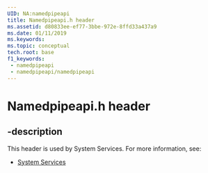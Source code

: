 ```yaml
---
UID: NA:namedpipeapi
title: Namedpipeapi.h header
ms.assetid: d80833ee-ef77-3bbe-972e-8ffd33a437a9
ms.date: 01/11/2019
ms.keywords: 
ms.topic: conceptual
tech.root: base
f1_keywords:
 - namedpipeapi
 - namedpipeapi/namedpipeapi
---
```


# Namedpipeapi.h header


## -description

This header is used by System Services. For more information, see:

- [System Services](../_base/index.md)

